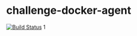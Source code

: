 # challenge-docker-agent

[![Build Status](http://16.171.179.15/buildStatus/icon?job=challenge-docker-agent)](http://ec2-13-53-98-65.eu-north-1.compute.amazonaws.com/job/challenge-docker-agent/)
1
